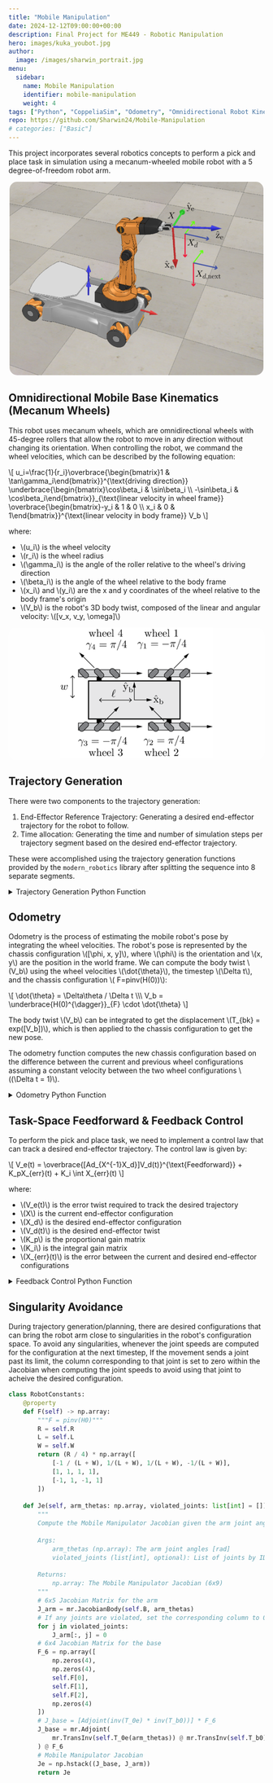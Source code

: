 ```yaml
---
title: "Mobile Manipulation"
date: 2024-12-12T09:00:00+00:00
description: Final Project for ME449 - Robotic Manipulation
hero: images/kuka_youbot.jpg
author:
  image: /images/sharwin_portrait.jpg
menu:
  sidebar:
    name: Mobile Manipulation
    identifier: mobile-manipulation
    weight: 4
tags: ["Python", "CoppeliaSim", "Odometry", "Omnidirectional Robot Kinematics"]
repo: https://github.com/Sharwin24/Mobile-Manipulation
# categories: ["Basic"]
---
```


This project incorporates several robotics concepts to perform a pick and place task in simulation using a mecanum-wheeled mobile robot with a 5 degree-of-freedom robot arm.

<!-- ![Robot](robot.png) -->
<div align="center">
    <img src="robot.png" alt="Robot" style="border-radius: 15px;">
</div>

## Omnidirectional Mobile Base Kinematics (Mecanum Wheels)
This robot uses mecanum wheels, which are omnidirectional wheels with 45-degree rollers that allow the robot to move in any direction without changing its orientation. When controlling the robot, we command the wheel velocities, which can be described by the following equation:

<div style="overflow-x: auto; width: 100%;">
    \[
    u_i=\frac{1}{r_i}\overbrace{\begin{bmatrix}1 & \tan\gamma_i\end{bmatrix}}^{\text{driving direction}}
    \underbrace{\begin{bmatrix}\cos\beta_i & \sin\beta_i \\ -\sin\beta_i & \cos\beta_i\end{bmatrix}}_{\text{linear velocity in wheel frame}} 
    \overbrace{\begin{bmatrix}-y_i & 1 & 0 \\ x_i & 0 & 1\end{bmatrix}}^{\text{linear velocity in body frame}} V_b
    \]
</div>

where:
- \\(u_i\\) is the wheel velocity
- \\(r_i\\) is the wheel radius
- \\(\gamma_i\\) is the angle of the roller relative to the wheel's driving direction
- \\(\beta_i\\) is the angle of the wheel relative to the body frame
- \\(x_i\\) and \\(y_i\\) are the x and y coordinates of the wheel relative to the body frame's origin
- \\(V_b\\) is the robot's 3D body twist, composed of the linear and angular velocity: \\([v_x, v_y, \omega]\\)

<!-- ![Mecanum Base](mecanum_base.png) -->
<div align="center" style="background-color: rgba(255, 255, 255, 0.3); border-radius: 15px;">
    <img src="mecanum_base.png" alt="Mecanum Base">
</div>

## Trajectory Generation
There were two components to the trajectory generation:

1. End-Effector Reference Trajectory: Generating a desired end-effector trajectory for the robot to follow.
2. Time allocation: Generating the time and number of simulation steps per trajectory segment based on the desired end-effector trajectory.

These were accomplished using the trajectory generation functions provided by the `modern_robotics` library after splitting the sequence into 8 separate segments.

<div>
  <details>
    <summary>Trajectory Generation Python Function</summary>

```python
dt = 0.01  # [s]
total_time = 10  # [s]
traj_1_time = 0.21 * total_time  # Initial -> Pick_Standoff
traj_2_time = 0.01 * total_time  # Pick_Standoff -> Cube_Initial
traj_3_time = 0.07 * total_time  # Cube_Initial -> Gripper Closed
traj_4_time = 0.21 * total_time  # Gripper Closed -> Pick_Standoff
traj_5_time = 0.21 * total_time  # Pick_Standoff -> Place_Standoff
traj_6_time = 0.01 * total_time  # Place_Standoff -> Cube_Final
traj_7_time = 0.07 * total_time  # Cube_Final -> Gripper Open
traj_8_time = 0.21 * total_time  # Gripper Open -> Place_Standoff
trajectory_time = np.array([
    traj_1_time, traj_2_time, traj_3_time, traj_4_time,
    traj_5_time, traj_6_time, traj_7_time, traj_8_time
])
# steps per trajectory segment
# traj_steps = int(total_time * num_reference_configs / dt)
traj_steps = [
    int(t * num_reference_configs / dt) for t in trajectory_time
]
# Apply transformations for the waypoints we'll need
pick_standoff_config = cube_initial_config @ standoff_config
place_standoff_config = cube_final_config @ standoff_config
pick_grasp_config = cube_initial_config @ ee_grasping_config
place_grasp_config = cube_final_config @ ee_grasping_config
# Gripper states for the trajectory
gripper_states = []
# Trajectory 1: Initial -> Pick_Standoff (Screw Trajectory)
gripper_states.extend([0] * traj_steps[0])
traj_1 = mr.ScrewTrajectory(
    ee_initial_config, pick_standoff_config, trajectory_time[0], traj_steps[0], method=3
)
# Trajectory 2: Pick_Standoff -> Cube_Initial (Cartesian Trajectory)
gripper_states.extend([0] * traj_steps[1])
traj_2 = mr.CartesianTrajectory(
    pick_standoff_config, pick_grasp_config, trajectory_time[1], traj_steps[1], method=3
)
# Trajectory 3: Cube_Initial -> Gripper Closed
gripper_states.extend([1] * traj_steps[2])
traj_3 = mr.ScrewTrajectory(
    pick_grasp_config, pick_grasp_config, trajectory_time[2], traj_steps[2], method=3
)
# Trajectory 4: Gripper Closed -> Pick_Standoff (Cartesian Trajectory)
gripper_states.extend([1] * traj_steps[3])
traj_4 = mr.CartesianTrajectory(
    pick_grasp_config, pick_standoff_config, trajectory_time[3], traj_steps[3], method=3
)
# Trajectory 5: Pick_Standoff -> Place_Standoff (Screw Trajectory)
gripper_states.extend([1] * traj_steps[4])
traj_5 = mr.ScrewTrajectory(
    pick_standoff_config, place_standoff_config, trajectory_time[4], traj_steps[4], method=3
)
# Trajectory 6: Place_Standoff -> Cube_Final (Cartesian Trajectory)
gripper_states.extend([1] * traj_steps[5])
traj_6 = mr.CartesianTrajectory(
    place_standoff_config, place_grasp_config, trajectory_time[5], traj_steps[5], method=3
)
# Trajectory 7: Cube_Final -> Gripper Open
gripper_states.extend([0] * traj_steps[6])
traj_7 = mr.ScrewTrajectory(
    place_grasp_config, place_grasp_config, trajectory_time[6], traj_steps[6], method=3
)
# Trajectory 8: Gripper Open -> Place_Standoff
gripper_states.extend([0] * traj_steps[7])
traj_8 = mr.CartesianTrajectory(
    place_grasp_config, place_standoff_config, trajectory_time[7], traj_steps[7], method=3
)
trajectory = np.concatenate(
    (traj_1, traj_2, traj_3, traj_4, traj_5, traj_6, traj_7, traj_8), axis=0
)
```
</details>
</div>

## Odometry
Odometry is the process of estimating the mobile robot's pose by integrating the wheel velocities. The robot's pose is represented by the chassis configuration \\([\phi, x, y]\\), where \\(\phi\\) is the orientation and \\(x, y\\) are the position in the world frame. We can compute the body twist \\(V_b\\) using the wheel velocities \\(\dot{\theta}\\), the timestep \\(\Delta t\\), and the chassis configuration \\( F=pinv(H(0))\\):

<div style="overflow-x: auto; width: 100%;">
\[
\dot{\theta} = \Delta\theta / \Delta t \\\
V_b = \underbrace{H(0)^{\dagger}}_{F} \cdot \dot{\theta}
\]
</div>

The body twist \\(V_b\\) can be integrated to get the displacement \\(T_{bk} = exp([V_b])\\), which is then applied to the chassis configuration to get the new pose.

The odometry function computes the new chassis configuration based on the difference between the current and previous wheel configurations assuming a constant velocity between the two wheel configurations \\((\Delta t = 1)\\).

<div>
  <details>
    <summary>Odometry Python Function</summary>

```python
def odometry(chassis_config: np.array, delta_wheel_config: np.array) -> np.array:
    """
    Using Odometry, a new chassis configuration is computed based on the
    difference between the current and the previous wheel configuration.

    Args:
        chassis_config (np.array): The current chassis configuration [phi, x, y]
        delta_wheel_config (np.array): The difference in wheel configuration

    Returns:
        np.array: The new chassis configuration [phi, x, y]
    """
    phi, x, y = chassis_config
    # delta_theta is the difference in wheel angles
    # Since we are assuming constant wheel speeds, dt = 1
    dt = 1  # Use actual timestep between wheel displacements for non-constant speeds
    theta_dot = delta_wheel_config / dt
    # Calculate the Body twist using the pinv(H0) and theta_dot
    V_b = RC.F @ theta_dot
    # Integrate to get the displacement: T_bk = exp([V_b6])
    V_b6 = np.array([0, 0, *V_b, 0])
    T_bk = mr.MatrixExp6(mr.VecTose3(V_b6))
    T_sk = RC.T_sb(phi, x, y) @ T_bk
    new_phi = np.arctan2(T_sk[1, 0], T_sk[0, 0])
    new_chassis_config = np.array([
        new_phi,
        T_sk[0, 3],
        T_sk[1, 3]
    ])
    return new_chassis_config
```
</details>
</div>

## Task-Space Feedforward & Feedback Control
To perform the pick and place task, we need to implement a control law that can track a desired end-effector trajectory. The control law is given by:

<div style="overflow-x: auto; width: 100%;">
\[
V_e(t) = \overbrace{[Ad_{X^{-1}X_d}]V_d(t)}^{\text{Feedforward}} + K_pX_{err}(t) + K_i \int X_{err}(t)
\]
</div>

where:
- \\(V_e(t)\\) is the error twist required to track the desired trajectory
- \\(X\\) is the current end-effector configuration
- \\(X_d\\) is the desired end-effector configuration
- \\(V_d(t)\\) is the desired end-effector twist
- \\(K_p\\) is the proportional gain matrix
- \\(K_i\\) is the integral gain matrix
- \\(X_{err}(t)\\) is the error between the current and desired end-effector configurations

<div>
  <details>
    <summary>Feedback Control Python Function</summary>

```python
def feedback_control(X, Xd, Xd_next, Kp, Ki, control_type: str = 'FF+PI', dt: float = 0.01) -> tuple:
    """
    Calculate the kinematic task-space feedforward plus feedback control law.
    V(t) = [Adjoint(inv(X)*Xd)]V_d(t) + Kp*X_err(t) + Ki*integral(X_err(t))
    Args:
        X (np.array): The current actual end-effector configuration (T_se)
        Xd (np.array): The current end-effector reference configuration (T_se,d)
        Xd_next (np.array): The end-effector reference configuration at the next timestep in the reference trajectory
        Kp (np.array): The Proportional gain matrix
        Ki (np.array): The Integral gain matrix
        control_type (str, optional): The type of simulation. Defaults to 'FF+PI'. ['FF+PI', 'P', 'PI']
        dt (float, optional): The timestep between reference trajectory configs. Defaults to 0.01.
    Returns:
        tuple: A tuple containing the twist V and the error X_err
    """
    X_err = mr.se3ToVec(mr.MatrixLog6(mr.TransInv(X) @ Xd))
    Vd = mr.se3ToVec((1/dt) * mr.MatrixLog6(mr.TransInv(Xd) @ Xd_next))
    if control_type == 'FF+PI':
        V = mr.Adjoint(mr.TransInv(X) @ Xd) @ Vd + (Kp @ X_err) + (Ki @ (X_err * dt))
    elif control_type == 'P':
        V = (Kp @ X_err)
    elif control_type == 'PI':
        V = (Kp @ X_err) + (Ki @ (X_err * dt))
    else:
        print(f'Invalid sim_type: {control_type}, using FF+PI')
        V = mr.Adjoint(mr.TransInv(X) @ Xd) @ Vd + (Kp @ X_err) + (Ki @ (X_err * dt))
    return V, X_err
```
</details>
</div>

## Singularity Avoidance
During trajectory generation/planning, there are desired configurations that can bring the robot arm close to singularities in the robot's configuration space. To avoid any singularities, whenever the joint speeds are computed for the configuration at the next timestep, If the movement sends a joint past its limit, the column corresponding to that joint is set to zero within the Jacobian when computing the joint speeds to avoid using that joint to acheive the desired configuration.

```python
class RobotConstants:
    @property
    def F(self) -> np.array:
        """F = pinv(H0)"""
        R = self.R
        L = self.L
        W = self.W
        return (R / 4) * np.array([
            [-1 / (L + W), 1/(L + W), 1/(L + W), -1/(L + W)],
            [1, 1, 1, 1],
            [-1, 1, -1, 1]
        ])
    
    def Je(self, arm_thetas: np.array, violated_joints: list[int] = []) -> np.array:
        """
        Compute the Mobile Manipulator Jacobian given the arm joint angles and the list of joints that break joint limits.

        Args:
            arm_thetas (np.array): The arm joint angles [rad]
            violated_joints (list[int], optional): List of joints by ID that are out of joint limits. Defaults to [].

        Returns:
            np.array: The Mobile Manipulator Jacobian (6x9)
        """
        # 6x5 Jacobian Matrix for the arm
        J_arm = mr.JacobianBody(self.B, arm_thetas)
        # If any joints are violated, set the corresponding column to 0
        for j in violated_joints:
            J_arm[:, j] = 0
        # 6x4 Jacobian Matrix for the base
        F_6 = np.array([
            np.zeros(4),
            np.zeros(4),
            self.F[0],
            self.F[1],
            self.F[2],
            np.zeros(4)
        ])
        # J_base = [Adjoint(inv(T_0e) * inv(T_b0))] * F_6
        J_base = mr.Adjoint(
            mr.TransInv(self.T_0e(arm_thetas)) @ mr.TransInv(self.T_b0)
        ) @ F_6
        # Mobile Manipulator Jacobian
        Je = np.hstack((J_base, J_arm))
        return Je
```